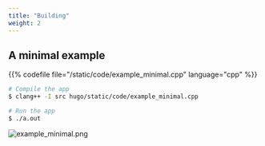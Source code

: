 ```yaml
---
title: "Building"
weight: 2
---
```



## A minimal example


{{% codefile file="/static/code/example_minimal.cpp" language="cpp" %}}


```bash
# Compile the app
$ clang++ -I src hugo/static/code/example_minimal.cpp

# Run the app
$ ./a.out
```

![example_minimal.png](/images/example_minimal.png)